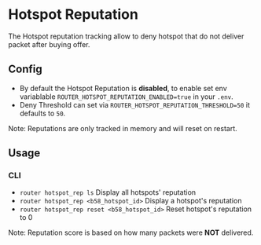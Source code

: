 # Hotspot Reputation

The Hotspot reputation tracking allow to deny hotspot that do not deliver packet after buying offer.

## Config

- By default the Hotspot Reputation is **disabled**, to enable set env variablable `ROUTER_HOTSPOT_REPUTATION_ENABLED=true` in your `.env`.
- Deny Threshold can set via `ROUTER_HOTSPOT_REPUTATION_THRESHOLD=50` it defaults to `50`.

Note: Reputations are only tracked in memory and will reset on restart.

## Usage

### CLI

- `router hotspot_rep ls` Display all hotspots' reputation
- `router hotspot_rep <b58_hotspot_id>` Display a hotspot's reputation
- `router hotspot_rep reset <b58_hotspot_id>` Reset hotspot's reputation to 0

Note: Reputation score is based on how many packets were **NOT** delivered.